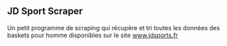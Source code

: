 ## JD Sport Scraper

Un petit programme de scraping qui récupère et tri toutes les données des baskets pour homme disponibles sur le site www.jdsports.fr
